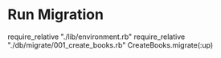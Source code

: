 # Run Migration
require_relative "./lib/environment.rb"
require_relative "./db/migrate/001_create_books.rb"
CreateBooks.migrate(:up)